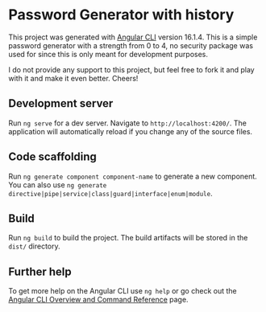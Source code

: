 # Password Generator with history

This project was generated with [Angular CLI](https://github.com/angular/angular-cli) version 16.1.4.
This is a simple password generator with a strength from 0 to 4, no security package was used for since this is only meant for development purposes.

I do not provide any support to this project, but feel free to fork it and play with it and make it even better. Cheers!

## Development server

Run `ng serve` for a dev server. Navigate to `http://localhost:4200/`. The application will automatically reload if you change any of the source files.

## Code scaffolding

Run `ng generate component component-name` to generate a new component. You can also use `ng generate directive|pipe|service|class|guard|interface|enum|module`.

## Build

Run `ng build` to build the project. The build artifacts will be stored in the `dist/` directory.

## Further help

To get more help on the Angular CLI use `ng help` or go check out the [Angular CLI Overview and Command Reference](https://angular.io/cli) page.
